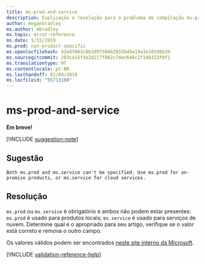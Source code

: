 ```yaml
---
title: ms-prod-and-service
description: Explicação e resolução para o problema de compilação ms-prod-and-service de Docs
author: meganbradley
ms.author: mbradley
ms.topic: error-reference
ms.date: 1/15/2019
ms.prod: non-product-specific
ms.openlocfilehash: 42e6f063c8b3d97386b2655b49a19a3e103d6b3b
ms.sourcegitcommit: 203ca15fda2d217f082c74ec648c1f1db323f9f1
ms.translationtype: HT
ms.contentlocale: pt-BR
ms.lasthandoff: 02/04/2019
ms.locfileid: "55713190"
---
```

# <a name="ms-prod-and-service"></a>ms-prod-and-service

**Em breve!**

[!INCLUDE [suggestion-note](includes/suggestion-note.md)]

## <a name="suggestion"></a>Sugestão

`Both ms.prod and ms.service can't be specified. Use ms.prod for on-premise products, or ms.service for cloud services.`

## <a name="resolution"></a>Resolução

`ms.prod` ou `ms.service` é obrigatório e ambos não podem estar presentes: `ms.prod` é usado para produtos locais; `ms.service` é usado para serviços de nuvem. Determine qual é o apropriado para seu artigo, verifique se o valor está correto e remova o outro campo.

Os valores válidos podem ser encontrados [neste site interno da Microsoft](https://docsmetadatatool.azurewebsites.net/whitelists).

<!--make sure to add this file to your includes folder and verify the path-->
[!INCLUDE [validation-reference-help](includes/validation-reference-help.md)]

